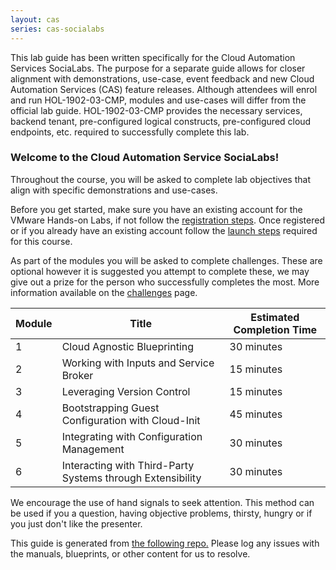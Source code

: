```yaml
---
layout: cas
series: cas-socialabs
---
```


<div class="alert alert-info" role="alert">
    <div class="alert-items">
        <div class="alert-item static">
            <div class="alert-icon-wrapper">
                <clr-icon class="alert-icon" shape="info-circle"></clr-icon>
            </div>
            <span class="alert-text">
            This lab guide has been written specifically for the Cloud Automation Services SociaLabs. The purpose for a separate guide allows for closer alignment with demonstrations, use-case, event feedback and new Cloud Automation Services (CAS) feature releases. Although attendees will enrol and run HOL-1902-03-CMP, modules and use-cases will differ from the official lab guide. HOL-1902-03-CMP provides the necessary services, backend tenant, pre-configured logical constructs, pre-configured cloud endpoints, etc. required to successfully complete this lab.
            </span>
        </div>
    </div>
</div>

### Welcome to the Cloud Automation Service SociaLabs!

Throughout the course, you will be asked to complete lab objectives that align with specific demonstrations and use-cases.

Before you get started, make sure you have an existing account for the VMware Hands-on Labs, if not follow the [registration steps](https://cas-socialabs.vmwapj.com/hol-registration/). Once registered or if you already have an existing account follow the [launch steps](https://cas-socialabs.vmwapj.com/hol-launch/) required for this course.

As part of the modules you will be asked to complete challenges. These are optional however it is suggested you attempt to complete these, we may give out a prize for the person who successfully completes the most. More information available on the [challenges](https://cas-socialabs.vmwapj.com/challenge/) page.

<table class="table">
    <thead>
        <tr>
            <th>Module</th>
            <th>Title</th>
            <th>Estimated Completion Time</th>
        </tr>
    </thead>
    <tbody>
        <tr>
            <td>1</td>
            <td>Cloud Agnostic Blueprinting</td>
            <td>30 minutes</td>
        </tr>
        <tr>
            <td>2</td>
            <td>Working with Inputs and Service Broker</td>
            <td>15 minutes</td>
        </tr>
        <tr>
            <td>3</td>
            <td>Leveraging Version Control</td>
            <td>15 minutes</td>
        </tr>
        <tr>
            <td>4</td>
            <td>Bootstrapping Guest Configuration with Cloud-Init</td>
            <td>45 minutes</td>
        </tr>
        <tr>
            <td>5</td>
            <td>Integrating with Configuration Management</td>
            <td>30 minutes</td>
        </tr>
        <tr>
            <td>6</td>
            <td>Interacting with Third-Party Systems through Extensibility</td>
            <td>30 minutes</td>
        </tr>
    </tbody>
</table>

We encourage the use of hand signals to seek attention. This method can be used if you a question, having objective problems, thirsty, hungry or if you just don't like the presenter.

This guide is generated from [the following repo.](https://github.com/grantorchard/cas-socialabs/)
Please log any issues with the manuals, blueprints, or other content for us to resolve.

